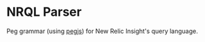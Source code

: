 # NRQL Parser

Peg grammar (using [pegjs](https://github.com/pegjs/pegjs)) for New Relic
Insight's query language.
